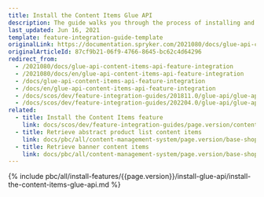 ```yaml
---
title: Install the Content Items Glue API
description: The guide walks you through the process of installing and configuring the Content Items feature in the project.
last_updated: Jun 16, 2021
template: feature-integration-guide-template
originalLink: https://documentation.spryker.com/2021080/docs/glue-api-content-items-api-feature-integration
originalArticleId: 87cf9b21-06f9-4766-8645-bc62c4d64296
redirect_from:
  - /2021080/docs/glue-api-content-items-api-feature-integration
  - /2021080/docs/en/glue-api-content-items-api-feature-integration
  - /docs/glue-api-content-items-api-feature-integration
  - /docs/en/glue-api-content-items-api-feature-integration
  - /docs/scos/dev/feature-integration-guides/201811.0/glue-api/glue-api-content-items-feature-integration.html
  - /docs/scos/dev/feature-integration-guides/202204.0/glue-api/glue-api-content-items-feature-integration.html  
related:
  - title: Install the Content Items feature
    link: docs/scos/dev/feature-integration-guides/page.version/content-items-feature-integration.html
  - title: Retrieve abstract product list content items
    link: docs/pbc/all/content-management-system/page.version/base-shop/manage-using-glue-api/retrieve-abstract-product-list-content-items.html
  - title: Retrieve banner content items
    link: docs/pbc/all/content-management-system/page.version/base-shop/manage-using-glue-api/retrieve-banner-content-items.html
---
```


{% include pbc/all/install-features/{{page.version}}/install-glue-api/install-the-content-items-glue-api.md %} <!-- To edit, see /_includes/pbc/all/install-features/202204.0/install-glue-api/install-the-content-items-glue-api.md -->
